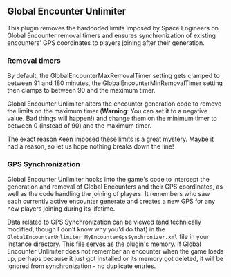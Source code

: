 ## Global Encounter Unlimiter

This plugin removes the hardcoded limits imposed by Space Engineers on Global Encounter removal timers and ensures synchronization of existing encounters' GPS coordinates to players joining after their generation.

### Removal timers
By default, the GlobalEncounterMaxRemovalTimer setting gets clamped to between 91 and 180 minutes, the GlobalEncounterMinRemovalTimer setting then clamps to between 90 and the maximum timer.

Global Encounter Unlimiter alters the encounter generation code to remove the limits on the maximum timer (**Warning**: You can set it to a negative value. Bad things will happen!) and change them on the minimum timer to between 0 (instead of 90) and the maximum timer.

The exact reason Keen imposed these limits is a great mystery. Maybe it had a reason, so let us hope nothing breaks down the line!

### GPS Synchronization
Global Encounter Unlimiter hooks into the game's code to intercept the generation and removal of Global Encounters and their GPS coordinates, as well as the code handling the joining of players. It remembers who saw each currently active encounter generate and creates a new GPS for any new players joining during its lifetime.

Data related to GPS Synchronization can be viewed (and technically modified, though I don't know why you'd do that) in the `GlobalEncounterUnlimiter_MyEncounterGpsSynchronizer.xml` file in your Instance directory. This file serves as the plugin's memory. If Global Encounter Unlimiter does not remember an encounter when the game loads up, perhaps because it just got installed or its memory got deleted, it will be ignored from synchronization - no duplicate entries.